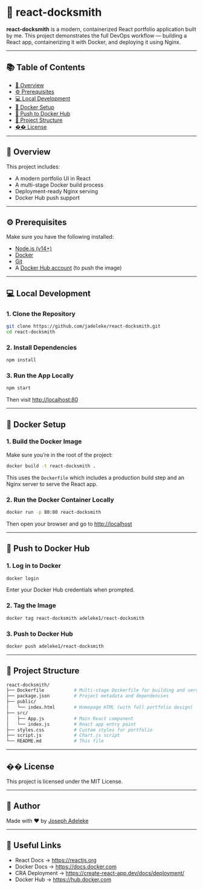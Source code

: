 # 🚀 react-docksmith

**react-docksmith** is a modern, containerized React portfolio application built by me. This project demonstrates the full DevOps workflow — building a React app, containerizing it with Docker, and deploying it using Nginx.

---

## 📚 Table of Contents

- [🎯 Overview](#-overview)
- [⚙️ Prerequisites](#⚙️-prerequisites)
- [💻 Local Development](#-local-development)
- [🐳 Docker Setup](#-docker-setup)
- [📄 Push to Docker Hub](#-push-to-docker-hub)
- [📁 Project Structure](#-project-structure)
- [�� License](#-license)

---

## 🎯 Overview

This project includes:

- A modern portfolio UI in React
- A multi-stage Docker build process
- Deployment-ready Nginx serving
- Docker Hub push support

---

## ⚙️ Prerequisites

Make sure you have the following installed:

- [Node.js (v14+)](https://nodejs.org/)
- [Docker](https://www.docker.com/)
- [Git](https://git-scm.com/)
- A [Docker Hub account](https://hub.docker.com/) (to push the image)

---

## 💻 Local Development

### 1. Clone the Repository

```bash
git clone https://github.com/jadeleke/react-docksmith.git
cd react-docksmith
```

### 2. Install Dependencies

```bash
npm install
```

### 3. Run the App Locally

```bash
npm start
```

Then visit [http://localhost:80](http://localhost:80)

---

## 🐳 Docker Setup

### 1. Build the Docker Image

Make sure you’re in the root of the project:

```bash
docker build -t react-docksmith .
```

This uses the `Dockerfile` which includes a production build step and an Nginx server to serve the React app.

### 2. Run the Docker Container Locally

```bash
docker run -p 80:80 react-docksmith
```

Then open your browser and go to [http://localhost](http://localhost)

---

## 📄 Push to Docker Hub

### 1. Log in to Docker

```bash
docker login
```

Enter your Docker Hub credentials when prompted.

### 2. Tag the Image

```bash
docker tag react-docksmith adeleke1/react-docksmith
```

### 3. Push to Docker Hub

```bash
docker push adeleke1/react-docksmith
```

---

## 📁 Project Structure

```bash
react-docksmith/
├── Dockerfile           # Multi-stage Dockerfile for building and serving the app
├── package.json         # Project metadata and dependencies
├── public/
│   └── index.html       # Homepage HTML (with full portfolio design)
├── src/
│   ├── App.js           # Main React component
│   └── index.js         # React app entry point
├── styles.css           # Custom styles for portfolio
├── script.js            # Chart.js script
└── README.md            # This file
```

---

## �� License

This project is licensed under the MIT License.

---

## 🙌 Author

Made with ❤️ by [Joseph Adeleke](https://www.linkedin.com/in/joseph-adeleke-27b433149/)

---

## 🔗 Useful Links

- React Docs → https://reactjs.org
- Docker Docs → https://docs.docker.com
- CRA Deployment → https://create-react-app.dev/docs/deployment/
- Docker Hub → https://hub.docker.com

